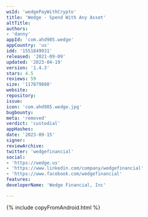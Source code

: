 ```yaml
---
wsId: 'wedgePayWithCrypto'
title: 'Wedge - Spend With Any Asset'
altTitle: 
authors:
- 'danny'
appId: 'com.ahd985.wedge'
appCountry: 'us'
idd: '1551849931'
released: '2021-09-09'
updated: '2023-04-19'
version: '1.4.3'
stars: 4.5
reviews: 59
size: '117879808'
website: 
repository: 
issue: 
icon: 'com.ahd985.wedge.jpg'
bugbounty: 
meta: 'removed'
verdict: 'custodial'
appHashes: 
date: '2023-09-15'
signer: 
reviewArchive: 
twitter: 'wedgefinancial'
social:
- 'https://wedge.us'
- 'https://www.linkedin.com/company/wedgefinancial'
- 'https://www.facebook.com/wedgefinancial'
features: 
developerName: 'Wedge Financial, Inc'

---
```


{% include copyFromAndroid.html %}